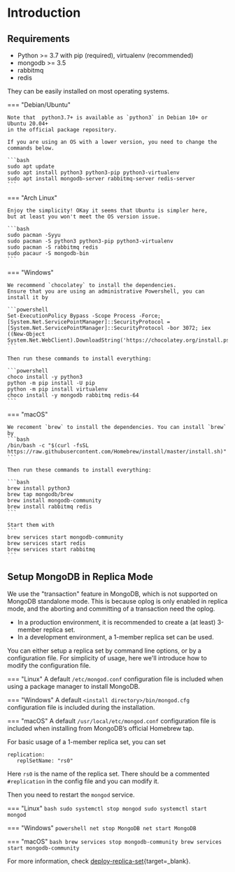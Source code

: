 # Introduction

## Requirements

+ Python >= 3.7 with pip (required), virtualenv (recommended)
+ mongodb >= 3.5
+ rabbitmq
+ redis

They can be easily installed on most operating systems.

=== "Debian/Ubuntu"
    
    Note that  python3.7+ is available as `python3` in Debian 10+ or Ubuntu 20.04+ 
    in the official package repository. 
    
    If you are using an OS with a lower version, you need to change the commands below.
    
    ```bash
    sudo apt update
    sudo apt install python3 python3-pip python3-virtualenv
    sudo apt install mongodb-server rabbitmq-server redis-server
    ```

=== "Arch Linux"

    Enjoy the simplicity! OKay it seems that Ubuntu is simpler here, 
    but at least you won't meet the OS version issue.
    
    ```bash
    sudo pacman -Syyu
    sudo pacman -S python3 python3-pip python3-virtualenv
    sudo pacman -S rabbitmq redis
    sudo pacaur -S mongodb-bin
    ```

=== "Windows"

    We recommend `chocolatey` to install the dependencies. 
    Ensure that you are using an administrative Powershell, you can install it by
    
    ```powershell
    Set-ExecutionPolicy Bypass -Scope Process -Force; [System.Net.ServicePointManager]::SecurityProtocol = [System.Net.ServicePointManager]::SecurityProtocol -bor 3072; iex ((New-Object System.Net.WebClient).DownloadString('https://chocolatey.org/install.ps1'))
    ```
    
    Then run these commands to install everything:
    
    ```powershell
    choco install -y python3
    python -m pip install -U pip
    python -m pip install virtualenv
    choco install -y mongodb rabbitmq redis-64
    ```

=== "macOS"

    We recoment `brew` to install the dependencies. You can install `brew` by
    ```bash
    /bin/bash -c "$(curl -fsSL https://raw.githubusercontent.com/Homebrew/install/master/install.sh)"
    ```
    
    Then run these commands to install everything:
    
    ```bash
    brew install python3
    brew tap mongodb/brew
    brew install mongodb-community
    brew install rabbitmq redis
    ```

    Start them with
    ```
    brew services start mongodb-community
    brew services start redis
    brew services start rabbitmq
    ```
    
## Setup MongoDB in Replica Mode

We use the "transaction" feature in MongoDB, which is not supported on MongoDB standalone mode. This is because oplog is only enabled in replica mode, and the aborting and committing of a transaction need the oplog.

+ In a production environment, it is recommended to create a (at least) 3-member replica set. 
+ In a development environment, a 1-member replica set can be used.

You can either setup a replica set by command line options, or by a configuration file. For simplicity of usage, here we'll introduce how to modify the configuration file.

=== "Linux"
    A default `/etc/mongod.conf` configuration file is included when using a package manager to install MongoDB.

=== "Windows"
    A default `<install directory>/bin/mongod.cfg` configuration file is included during the installation.

=== "macOS"
    A default `/usr/local/etc/mongod.conf` configuration file is included when installing from MongoDB’s official Homebrew tap.

For basic usage of a 1-member replica set, you can set

```text
replication:
   replSetName: "rs0"
```

Here `rs0` is the name of the replica set. There should be a commented `#replication` in the config file and you can modify it.

Then you need to restart the `mongod` service.

=== "Linux"
    ```bash
    sudo systemctl stop mongod
    sudo systemctl start mongod
    ```

=== "Windows"
    ```powershell
    net stop MongoDB
    net start MongoDB
    ```

=== "macOS"
    ```bash
    brew services stop mongodb-community
    brew services start mongodb-community
    ```

For more information, check [deploy-replica-set](https://docs.mongodb.com/manual/tutorial/deploy-replica-set/){target=_blank}.